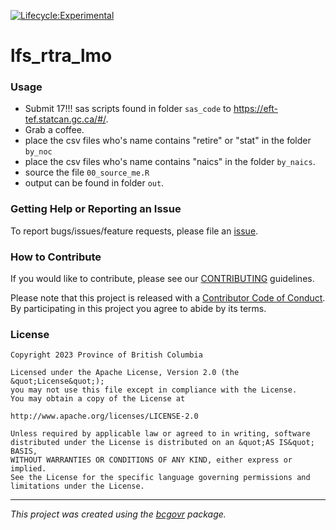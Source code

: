 
[![Lifecycle:Experimental](https://img.shields.io/badge/Lifecycle-Experimental-339999)](<Redirect-URL>)


lfs_rtra_lmo
============================

### Usage

- Submit 17!!! sas scripts found in folder `sas_code` to https://eft-tef.statcan.gc.ca/#/.
- Grab a coffee.
- place the csv files who's name contains "retire" or "stat" in the folder `by_noc`
- place the csv files who's name contains "naics" in the folder `by_naics`.
- source the file `00_source_me.R`
- output can be found in folder `out`.

### Getting Help or Reporting an Issue

To report bugs/issues/feature requests, please file an [issue](https://github.com/bcgov/lfs_rtra_lmo/issues/).

### How to Contribute

If you would like to contribute, please see our [CONTRIBUTING](CONTRIBUTING.md) guidelines.

Please note that this project is released with a [Contributor Code of Conduct](CODE_OF_CONDUCT.md). By participating in this project you agree to abide by its terms.

### License

```
Copyright 2023 Province of British Columbia

Licensed under the Apache License, Version 2.0 (the &quot;License&quot;);
you may not use this file except in compliance with the License.
You may obtain a copy of the License at

http://www.apache.org/licenses/LICENSE-2.0

Unless required by applicable law or agreed to in writing, software distributed under the License is distributed on an &quot;AS IS&quot; BASIS,
WITHOUT WARRANTIES OR CONDITIONS OF ANY KIND, either express or implied.
See the License for the specific language governing permissions and limitations under the License.
```
---
*This project was created using the [bcgovr](https://github.com/bcgov/bcgovr) package.* 
